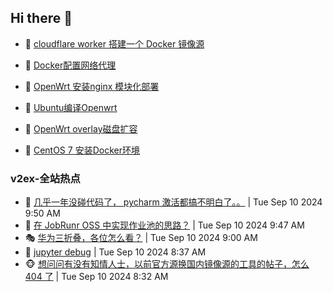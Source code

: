## Hi there 👋

<!--
**dkyg666/dkyg666** is a ✨ _special_ ✨ repository because its `README.md` (this file) appears on your GitHub profile.

Here are some ideas to get you started:

- 🔭 I’m currently working on ...
- 🌱 I’m currently learning ...
- 👯 I’m looking to collaborate on ...
- 🤔 I’m looking for help with ...
- 💬 Ask me about ...
- 📫 How to reach me: ...
- 😄 Pronouns: ...
- ⚡ Fun fact: ...
-->

<!-- BLOG-POST-LIST:START -->
- 🦩 [cloudflare worker 搭建一个 Docker 镜像源](http://blog.1996099.xyz/archives/cloudflare-worker-da-jian-yi-ge-docker-jing-xiang-zhan) 

- 🚦 [Docker配置网络代理](http://blog.1996099.xyz/archives/dockerpei-zhi-wang-luo-dai-li) 

- 🫶 [OpenWrt 安装nginx 模块化部署](http://blog.1996099.xyz/archives/openwrt-an-zhuang-nginx-mo-kuai-hua-bu-shu) 

- 🦄 [Ubuntu编译Openwrt](http://blog.1996099.xyz/archives/ubuntuzi-bian-yi-openwrt) 

- 🐻 [OpenWrt overlay磁盘扩容](http://blog.1996099.xyz/archives/openwrt-overlay) 

- 🤖 [CentOS 7 安装Docker环境](http://blog.1996099.xyz/archives/centos-docker) 
<!-- BLOG-POST-LIST:END -->

### v2ex-全站热点
<!-- v2ex:START -->
- 🥸 [几乎一年没碰代码了， pycharm 激活都搞不明白了。。](https://www.v2ex.com/t/1071744#reply9) | Tue Sep 10 2024 9:50 AM
- 🤗 [在 JobRunr OSS 中实现作业池的思路？](https://www.v2ex.com/t/1071740#reply0) | Tue Sep 10 2024 9:47 AM
- 🎭 [华为三折叠，各位怎么看？](https://www.v2ex.com/t/1071718#reply44) | Tue Sep 10 2024 9:00 AM
- 🥷 [jupyter debug](https://www.v2ex.com/t/1071709#reply1) | Tue Sep 10 2024 8:37 AM
- 🐵 [想问问有没有知情人士，以前官方源换国内镜像源的工具的帖子，怎么 404 了](https://www.v2ex.com/t/1071704#reply4) | Tue Sep 10 2024 8:32 AM<!-- v2ex:END -->

